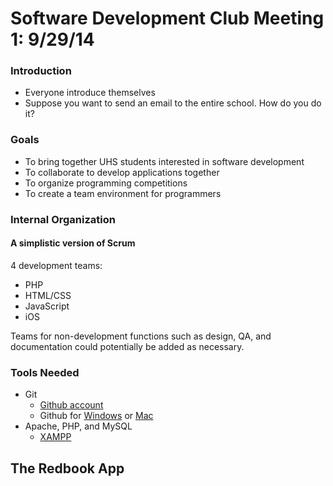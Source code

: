 # Software Development Club Meeting 1: 9/29/14

### Introduction

- Everyone introduce themselves 
- Suppose you want to send an email to the entire school. How do you do it?

### Goals

- To bring together UHS students interested in software development
- To collaborate to develop applications together
- To organize programming competitions
- To create a team environment for programmers 

### Internal Organization
#### A simplistic version of Scrum  
4 development teams:

-	PHP
-	HTML/CSS
-	JavaScript
-	iOS

Teams for non-development functions such as design, QA, and documentation could 
potentially be added as necessary.

### Tools Needed

- Git
	- [Github account](https://github.com/join)
	- Github for [Windows](https://windows.github.com/) or [Mac](https://mac.github.com/)
- Apache, PHP, and MySQL 
	- [XAMPP](https://www.apachefriends.org/index.html)

## The Redbook App
